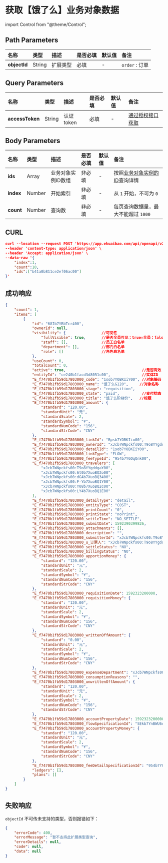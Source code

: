 # 获取【饿了么】业务对象数据

import Control from "@theme/Control";

<Control
method="POST"
url="/api/openapi/v2/extension/ELEM/object/`objectId`/search"
/>

## Path Parameters

| 名称 | 类型 | 描述 | 是否必填 | 默认值 | 备注 |
| :--- | :--- | :--- | :--- |:--- | :--- |
| **objectId** | String | 扩展类型 | 必填 | - | `order` : 订单 |

## Query Parameters

| 名称 | 类型 | 描述 | 是否必填 | 默认值 | 备注 |
| :--- | :--- | :--- | :--- |:--- | :--- |
| **accessToken** | String | 认证token | 必填 | - | [通过授权接口获取](/docs/open-api/getting-started/auth) |

## Body Parameters

| 名称 | 类型 | 描述 | 是否必填 | 默认值 | 备注 |
| :--- | :--- | :--- | :--- |:--- | :--- |
| **ids**   | Array  | 业务对象实例ID数组 | 非必填 | - | 按照[业务对象实例的ID](/docs/open-api/datalink/get-entity-info)查询详情 |
| **index** | Number |  开始索引           | 非必填 | - | 从 `1` 开始，不可为 `0` |
| **count** | Number |  查询数             | 非必填 | - | 每页查询数据量，最大不能超过 `1000` |

## CURL
```json
curl --location --request POST 'https://app.ekuaibao.com/api/openapi/v2/extension/ELM/object/order/search?accessToken=Ts0byCA-_A4M00' \
--header 'content-type: application/json' \
--header 'Accept: application/json' \
--data-raw '{
    "index":1,
    "count":10,
    "ids":["b41a0b811ce2ef06ac00"]
}'
```

## 成功响应
```json
{
    "count": 1,
    "items": [
        {
            "id": "68Ib7YRbTcr400",
            "ownerId": null,
            "visibility": {                //可见性
                "fullVisible": true,       //是否全员可见；true=全员；false=部分员工可见
                "staff": [],               //员工白名单
                "department": [],          //部门白名单
                "role": []                 //角色白名单
            },
            "useCount": 0,
            "totalCount": 0,
            "active": true,                                  //是否有效
            "entityId": "ce240b1facd3d8051c00",              //实体ID
            "E_f7470b1fb59d17803000_code": "1sob7YOBKIiY00", //对象编码
            "E_f7470b1fb59d17803000_name": "饿了么&120",     //对象名称
            "E_f7470b1fb59d17803000_stage": "requisition",
            "E_f7470b1fb59d17803000_state": "paid",          //支付状态
            "E_f7470b1fb59d17803000_title": "饿了么阶梯价",   //标题
            "E_f7470b1fb59d17803000_amount": {
                "standard": "120.00",
                "standardUnit": "元",
                "standardScale": 2,
                "standardSymbol": "¥",
                "standardNumCode": "156",
                "standardStrCode": "CNY"
            },
            "E_f7470b1fb59d17803000_linkId": "Bpsb7YOBKIio00",
            "E_f7470b1fb59d17803000_ownerId": "xJcb7WNpckfs00:T9o8YYgddgaY00",
            "E_f7470b1fb59d17803000_detailId": "1sob7YOBKIiY00",
            "E_f7470b1fb59d17803000_linkType": "FLOW",
            "E_f7470b1fb59d17803000_feeTypeId": "954b7YGOqQnk00",
            "E_f7470b1fb59d17803000_travelers": [
                "xJcb7WNpckfs00:T9o8YYgddgaY00",
                "xJcb7WNpckfs00:6t0b7XuoBQ2o00",
                "xJcb7WNpckfs00:dGAb7XuoBQ3400",
                "xJcb7WNpckfs00:F-Yb7XuoBQ1Y00",
                "xJcb7WNpckfs00:Y08b7XuoBQ2c00",
                "xJcb7WNpckfs00:LY4b7XuoBQ1E00"
            ],
            "E_f7470b1fb59d17803000_detailType": "detail",
            "E_f7470b1fb59d17803000_entityType": "COST",
            "E_f7470b1fb59d17803000_printCount": "0",
            "E_f7470b1fb59d17803000_printState": "noPrint",
            "E_f7470b1fb59d17803000_settleTime": "NO_SETTLE",
            "E_f7470b1fb59d17803000_submitDate": 1592390399826,
            "E_f7470b1fb59d17803000_attachments": [],
            "E_f7470b1fb59d17803000_description": "",
            "E_f7470b1fb59d17803000_submitterId": "xJcb7WNpckfs00:T9o8YYgddgaY00",
            "E_f7470b1fb59d17803000_u_订票人": "xJcb7WNpckfs00:T9o8YYgddgaY00",
            "E_f7470b1fb59d17803000_settleStatus": "NO",
            "E_f7470b1fb59d17803000_billingStatus": "NO",
            "E_f7470b1fb59d17803000_apportionMoney": {
                "standard": "120.00",
                "standardUnit": "元",
                "standardScale": 2,
                "standardSymbol": "¥",
                "standardNumCode": "156",
                "standardStrCode": "CNY"
            },
            "E_f7470b1fb59d17803000_requisitionDate": 1592323200000,
            "E_f7470b1fb59d17803000_requisitionMoney": {
                "standard": "120.00",
                "standardUnit": "元",
                "standardScale": 2,
                "standardSymbol": "¥",
                "standardNumCode": "156",
                "standardStrCode": "CNY"
            },
            "E_f7470b1fb59d17803000_writtenOffAmount": {
                "standard": "0.00",
                "standardUnit": "元",
                "standardScale": 2,
                "standardSymbol": "¥",
                "standardNumCode": "156",
                "standardStrCode": "CNY"
            },
            "E_f7470b1fb59d17803000_expenseDepartment": "xJcb7WNpckfs00:hjcb7XpLR4gY00",
            "E_f7470b1fb59d17803000_consumptionReasons": "",
            "E_f7470b1fb59d17803000_unwrittenOffAmount": {
                "standard": "120.00",
                "standardUnit": "元",
                "standardScale": 2,
                "standardSymbol": "¥",
                "standardNumCode": "156",
                "standardStrCode": "CNY"
            },
            "E_f7470b1fb59d17803000_accountPropertyDate": 1592323200000,
            "E_f7470b1fb59d17803000_flowSpecificationId": "SEkb7YnBWU6o00:f58f95b54578fb94ef2f5d6221d9aeba00168af0", //单据模板ID
            "E_f7470b1fb59d17803000_accountPropertyMoney": {
                "standard": "120.00",
                "standardUnit": "元",
                "standardScale": 2,
                "standardSymbol": "¥",
                "standardNumCode": "156",
                "standardStrCode": "CNY"
            },
            "E_f7470b1fb59d17803000_feeDetailSpecificationId": "954b7YGOqQnk00:requisition:9c05aba3e0c2f7e0af0d44801fe5eac883b88e51",
            "ledgers": [],
            "plans": []
        }
    ]
}
```


## 失败响应
`objectId` 不可传未支持的类型，否则报错如下：
```json
{
    "errorCode": 400,
    "errorMessage": "暂不支持此扩展类型查询",
    "errorDetails": null,
    "code": null,
    "data": null
}
```